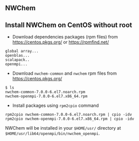 ## NWChem

## Install NWChem on CentOS without root

- Download dependencies packages (rpm files) from https://centos.pkgs.org/ or https://rpmfind.net/
```
global array...
openblas...
scalapack..
openmpi...
```

- Download `nwchem-common` and `nwchem` rpm files from https://centos.pkgs.org/
```
$ ls
nwchem-common-7.0.0-6.el7.noarch.rpm
nwchem-openmpi-7.0.0-6.el7.x86_64.rpm
```

- Install packages using `rpm2cpio` command
```
rpm2cpio nwchem-common-7.0.0-6.el7.noarch.rpm | cpio -idv
rpm2cpio nwchem-openmpi-7.0.0-6.el7.x86_64.rpm | cpio -idv
```

NWChem will be installed in your `$HOME/usr/` directory at `$HOME/usr/lib64/openmpi/bin/nwchem_openmpi`.
